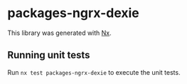 # packages-ngrx-dexie

This library was generated with [Nx](https://nx.dev).

## Running unit tests

Run `nx test packages-ngrx-dexie` to execute the unit tests.
